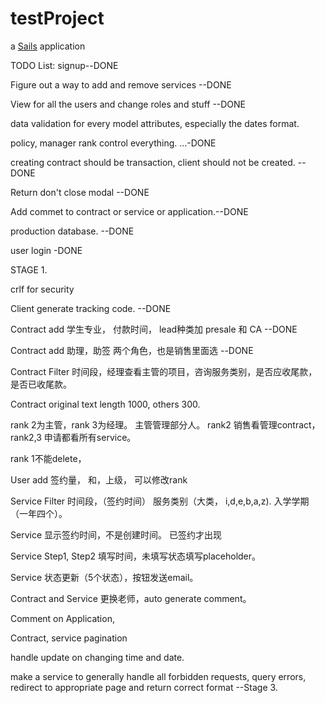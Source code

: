 # testProject

a [Sails](http://sailsjs.org) application


TODO List:
signup--DONE

Figure out a way to add and remove services --DONE

View for all the users and change roles and stuff --DONE

data validation for every model attributes, especially the dates format. 

policy, manager rank control everything. ...-DONE

creating contract should be transaction, client should not be created.  --DONE

Return don't close modal --DONE


Add commet to contract or service or application.--DONE

production database. --DONE

user login -DONE


STAGE 1. 

crlf for security

Client generate tracking code. --DONE

Contract add 学生专业， 付款时间， lead种类加 presale 和 CA --DONE

Contract add 助理，助签 两个角色，也是销售里面选 --DONE

Contract Filter 时间段，经理查看主管的项目，咨询服务类别，是否应收尾款，是否已收尾款。

Contract original text length 1000, others 300. 

rank 2为主管，rank 3为经理。 主管管理部分人。  rank2 销售看管理contract， rank2,3 申请都看所有service。

rank 1不能delete， 

User add 签约量， 和，上级， 可以修改rank

Service Filter 时间段，（签约时间） 服务类别（大类， i,d,e,b,a,z). 入学学期（一年四个）。 

Service 显示签约时间，不是创建时间。 已签约才出现

Service Step1, Step2 填写时间，未填写状态填写placeholder。 

Service 状态更新（5个状态），按钮发送email。 

Contract and Service 更换老师，auto generate comment。 

Comment on Application, 






Contract, service pagination


handle update on changing time and date. 

make a service to generally handle all forbidden requests, query errors,  redirect to appropriate page and return correct format --Stage 3.


